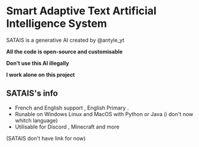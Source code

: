 # Smart Adaptive Text Artificial Intelligence System

 SATAIS is a generative AI created by @antyle_yt 

**All the code is open-source and customisable**

**Don't use this AI illegally**

**I work alone on this project**

## SATAIS's info

* French and English support , English Primary .
* Runable on Windows Linux and MacOS with Python or Java (i don't now whitch language)
* Utilisable for Discord , Minecraft and more

(SATAIS don't have link for now)

